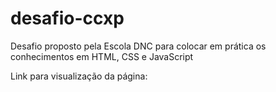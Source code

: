 # desafio-ccxp
Desafio proposto pela Escola DNC para colocar em prática os conhecimentos em HTML, CSS e JavaScript

Link para visualização da página:

